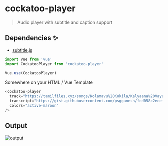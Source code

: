 # cockatoo-player
> Audio player with subtitle and caption support

## Dependencies :sparkles:
- [subtitle.js](https://www.npmjs.com/package/subtitle)

```javascript
import Vue from 'vue'
import CockatooPlayer from 'cockatoo-player'

Vue.use(CockatooPlayer)
```

Somewhere on your HTML / Vue Template
```javascript
<cockatoo-player
  track="https://tamilfiles.xyz/songs/Kolamavu%20Kokila/Kalyaana%20Vayasu.mp3"
  transcript="https://gist.githubusercontent.com/psgganesh/fcd058c2ecef5688429cf611facbeee6/raw/fa58768e39074bc2cd4ea97e6fbf510754b9a1f3/music-transcript.vtt"
  colors="active-maroon"
/>
```

## Output
![output](https://imgur.com/ggj5wi3)

